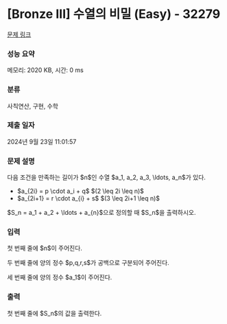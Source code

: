 # [Bronze III] 수열의 비밀 (Easy) - 32279 

[문제 링크](https://www.acmicpc.net/problem/32279) 

### 성능 요약

메모리: 2020 KB, 시간: 0 ms

### 분류

사칙연산, 구현, 수학

### 제출 일자

2024년 9월 23일 11:01:57

### 문제 설명

<p>다음 조건을 만족하는 길이가 $n$인 수열 $a_1, a_2, a_3, \ldots, a_n$가 있다.</p>

<ul>
	<li>$a_{2i} = p \cdot a_i + q$ $(2 \leq 2i \leq n)$ </li>
	<li>$a_{2i+1} = r \cdot a_{i} + s$ $(3 \leq 2i+1 \leq n)$</li>
</ul>

<p>$S_n = a_1 + a_2 + \ldots + a_{n}$으로 정의할 때 $S_n$을 출력하시오.</p>

### 입력 

 <p>첫 번째 줄에 $n$이 주어진다.</p>

<p>두 번째 줄에 양의 정수 $p,q,r,s$가 공백으로 구분되어 주어진다.</p>

<p>세 번째 줄에 양의 정수 $a_1$이 주어진다.</p>

### 출력 

 <p>첫 번째 줄에 $S_n$의 값을 출력한다.</p>

